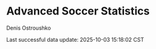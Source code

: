 # Advanced Soccer Statistics
Denis Ostroushko

<!-- gfm -->

Last successful data update: 2025-10-03 15:18:02 CST
